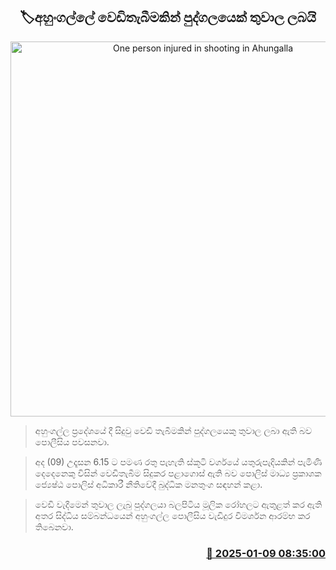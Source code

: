 <p align='center'><b><h2 align='center' title='One person injured in shooting in Ahungalla'>🏷අහුංගල්ලේ වෙඩිතැබීමකින් පුද්ගලයෙක් තුවාල ලබයි</h2></b></p>
<p align='center'><img src='https://helakuru.sgp1.cdn.digitaloceanspaces.com/esana/images/lib/shooting-new.jpg' width='600' alt='One person injured in shooting in Ahungalla'></p>

> අහුංගල්ල ප්‍රදේශයේ දී සිදුවු වෙඩි තැබීමකින් පුද්ගලයෙකු තුවාල ලබා ඇති බව පොලීසිය පවසනවා.

> අද (09) උදෑසන 6.15 ට පමණ රතු පැහැති ස්කූටි වර්ගයේ යතුරුපැදියකින් පැමිණි දෙදෙනෙකු විසින් වෙඩිතැබීම සිදුකර පළාගොස් ඇති බව පොලිස් මාධ්‍ය ප්‍රකාශක ජ්‍යෙෂ්ඨ පොලිස් අධිකාරී නීතිවේදී බුද්ධික මනතුංග සඳහන් කළා.

> වෙඩි වැදීමෙන් තුවාල ලැබු පුද්ගලයා බලපිටිය මූලික රෝහලට ඇතුළත් කර ඇති අතර සිද්ධිය සම්බන්ධයෙන් අහුංගල්ල පොලීසිය වැඩිදුර විමර්ශන ආරම්භ කර තිබෙනවා.



<h3 align='right'><a href='https://www.helakuru.lk/esana/p/106451/'>📅 2025-01-09 08:35:00</a></h3>
